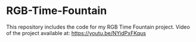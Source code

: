 # RGB-Time-Fountain
This repository includes the code for my RGB Time Fountain project. Video of the project available at: https://youtu.be/NYidPxFKqus
